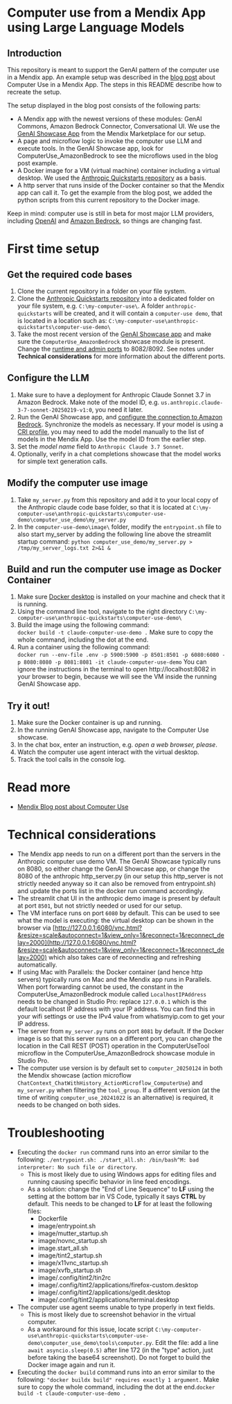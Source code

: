 # Computer use from a Mendix App using Large Language Models


## Introduction
This repository is meant to support the GenAI pattern of the computer use in a Mendix app. An example setup was described in the [blog post](https://www.mendix.com/blog/control-a-virtual-computer-from-your-mendix-app-using-gen-ai/) about Computer Use in a Mendix App.
The steps in this README describe how to recreate the setup.

The setup displayed in the blog post consists of the following parts:

- A Mendix app with the newest versions of these modules: GenAI Commons, Amazon Bedrock Connector, Conversational UI. We use the [GenAI Showcase App](https://marketplace.mendix.com/link/component/220475) from the Mendix Marketplace for our setup.
- A page and microflow logic to invoke the computer use LLM and execute tools. In the GenAI Showcase app, look for ComputerUse_AmazonBedrock to see the microflows used in the blog post example.
- A Docker image for a VM (virtual machine) container including a virtual desktop. We used the [Anthropic Quickstarts repository](https://github.com/anthropics/anthropic-quickstarts) as a basis.
- A http server that runs inside of the Docker container so that the Mendix app can call it. To get the example from the blog post, we added the python scripts from this current repository to the Docker image.

Keep in mind: computer use is still in beta for most major LLM providers, including [OpenAI](https://platform.openai.com/docs/guides/tools-computer-use) and [Amazon Bedrock](https://docs.aws.amazon.com/bedrock/latest/userguide/computer-use.html), so things are changing fast. 


# First time setup

## Get the required code bases

1. Clone the current repository in a folder on your file system.
1. Clone the [Anthropic Quickstarts repository](https://github.com/anthropics/anthropic-quickstarts) into a dedicated folder on your file system, e.g. `C:\my-computer-use\`. A folder `anthropic-quickstarts` will be created, and it will contain a `computer-use demo`, that is located in a location such as: `C:\my-computer-use\anthropic-quickstarts\computer-use-demo\`
1. Take the most recent version of the [GenAI Showcase app](https://marketplace.mendix.com/link/component/220475) and make sure the `ComputerUse_AmazonBedrock` showcase module is present. Change the [runtime and admin ports](https://docs.mendix.com/refguide/configuration/) to 8082/8092. See notes under **Technical considerations** for more information about the different ports.


## Configure the LLM

1. Make sure to have a deployment for Anthropic Claude Sonnet 3.7 in Amazon Bedrock. Make note of the model ID, e.g. `us.anthropic.claude-3-7-sonnet-20250219-v1:0`, you need it later.
1. Run the GenAI Showcase app, and [configure the connection to Amazon Bedrock](https://docs.mendix.com/appstore/modules/aws/amazon-bedrock/#configuration). Synchronize the models as necessary.
    If your model is using a [CRI profile](https://docs.aws.amazon.com/bedrock/latest/userguide/cross-region-inference.html), you may need to add the model manually to the list of models in the Mendix App. Use the model ID from the earlier step.
1. Set the *model name* field to `Anthropic Claude 3.7 Sonnet`.
1. Optionally, verify in a chat completions showcase that the model works for simple text generation calls. 


## Modify the computer use image

1. Take `my_server.py` from this repository and add it to your local copy of the Anthropic claude code base folder, so that it is located at `C:\my-computer-use\anthropic-quickstarts\computer-use-demo\computer_use_demo\my_server.py`
1. In the `computer-use-demo\image\` folder, modify the `entrypoint.sh` file to also start my_server by adding the following line above the streamlit startup command: `python computer_use_demo/my_server.py > /tmp/my_server_logs.txt 2>&1 &`


## Build and run the computer use image as Docker Container

1. Make sure [Docker desktop](https://docs.docker.com/get-started/introduction/get-docker-desktop/) is installed on your machine and check that it is running.
1. Using the command line tool, navigate to the right directory `C:\my-computer-use\anthropic-quickstarts\computer-use-demo\`
1. Build the image using the following command:\
`docker build -t claude-computer-use-demo .` Make sure to copy the whole command, including the dot at the end.
1. Run a container using the following command:\
`docker run --env-file .env -p 5900:5900 -p 8501:8501 -p 6080:6080 -p 8080:8080 -p 8081:8081 -it claude-computer-use-demo`
You can ignore the instructions in the terminal to open http://localhost:8082 in your browser to begin, because we will see the VM inside the running GenAI Showcase app.



## Try it out!

1. Make sure the Docker container is up and running.
1. In the running GenAI Showcase app, navigate to the Computer Use showcase.
1. In the chat box, enter an instruction, e.g. *open a web browser, please*.
1. Watch the computer use agent interact with the virtual desktop.
1. Track the tool calls in the console log.



# Read more
- [Mendix Blog post about Computer Use](https://www.mendix.com/blog/control-a-virtual-computer-from-your-mendix-app-using-gen-ai/)



# Technical considerations

- The Mendix app needs to run on a different port than the servers in the Anthropic computer use demo VM. The GenAI Showcase typically runs on 8080, so either change the GenAI Showcase app, or change the 8080 of the anthropic http_server.py (in our setup this http_server is not strictly needed anyway so it can also be removed from entrypoint.sh) and update the ports list in the docker run command accordingly.
- The streamlit chat UI in the anthropic demo image is present by default at port `8501`, but not strictly needed or used for our setup. 
- The VM interface runs on port `6080` by default. This can be used to see what the model is executing: the virtual desktop can be shown in the browser via [http://127.0.0.1:6080/vnc.html?&resize=scale&autoconnect=1&view_only=1&reconnect=1&reconnect_delay=2000](http://127.0.0.1:6080/vnc.html?&resize=scale&autoconnect=1&view_only=1&reconnect=1&reconnect_delay=2000) which also takes care of reconnecting and refreshing automatically.
- If using Mac with Parallels: the Docker container (and hence http servers) typically runs on Mac and the Mendix app runs in Parallels. When port forwarding cannot be used, the constant in the ComputerUse_AmazonBedrock  module called `LocalhostIPAddress` needs to be changed in Studio Pro: replace `127.0.0.1` which is the default localhost IP address with your IP address. You can find this in your wifi settings or use the IPv4 value from whatismyip.com to get your IP address.
- The server from `my_server.py` runs on port `8081` by default. If the Docker image is so that this server runs on a different port, you can change the location in the Call REST (POST) operation in the ComputerUseTool microflow in the ComputerUse_AmazonBedrock showcase module in Studio Pro.
- The computer use version is by default set to `computer_20250124` in both the Mendix showcase (action microflow `ChatContext_ChatWithHistory_ActionMicroflow_ComputerUse`) and `my_server.py` when filtering the `tool_group`. If a different version (at the time of writing `computer_use_20241022` is an alternative) is required, it needs to be changed on both sides.

# Troubleshooting

- Executing the `docker run` command runs into an error similar to the following: `./entrypoint.sh: ./start_all.sh: /bin/bash^M: bad interpreter: No such file or directory`.
    - This is most likely due to using Windows apps for editing files and running causing specific behavior in line feed encodings.
    - As a solution: change the "End of Line Sequence" to **LF** using the setting at the bottom bar in VS Code, typically it says **CTRL** by default. This needs to be changed to **LF** for at least the following files:
      - Dockerfile
      - image/entrypoint.sh
      - image/mutter_startup.sh
      - image/novnc_startup.sh
      - image.start_all.sh
      - image/tint2_startup.sh
      - image/x11vnc_startup.sh
      - image/xvfb_startup.sh
      - image/.config/tint2/tin2rc
      - image/.config/tint2/applications/firefox-custom.desktop
      - image/.config/tint2/applications/gedit.desktop
      - image/.config/tint2/applications/terminal.desktop
- The computer use agent seems unable to type properly in text fields.
    - This is most likely due to screenshot behavior in the virtual computer.
    - As a workaround for this issue, locate script `C:\my-computer-use\anthropic-quickstarts\computer-use-demo\computer_use_demo\tools\computer.py`. Edit the file: add a line `await asyncio.sleep(0.5)` after line 172 (in the "type" action, just before taking the base64 screenshot). Do not forget to build the Docker image again and run it.
- Executing the `docker build` command runs into an error similar to the following: `"docker buildx build" requires exactly 1 argument.` Make sure to copy the whole command, including the dot at the end.`docker build -t claude-computer-use-demo .`